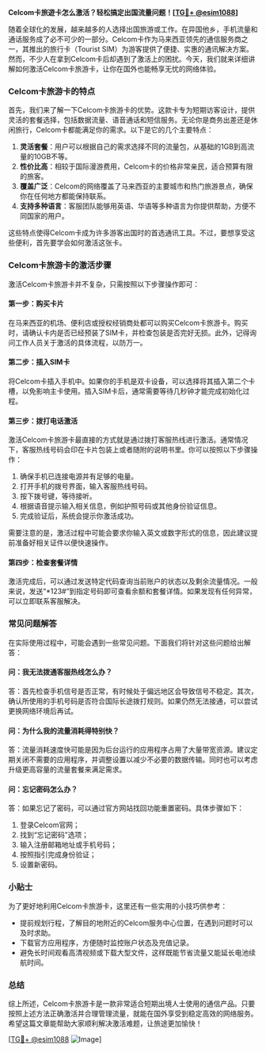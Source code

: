 **Celcom卡旅遊卡怎么激活？轻松搞定出国流量问题！[[TG💪+ @esim1088](https://t.me/s/esim1088)]**

随着全球化的发展，越来越多的人选择出国旅游或工作。在异国他乡，手机流量和通话服务成了必不可少的一部分。Celcom卡作为马来西亚领先的通信服务商之一，其推出的旅行卡（Tourist SIM）为游客提供了便捷、实惠的通讯解决方案。然而，不少人在拿到Celcom卡后却遇到了激活上的困扰。今天，我们就来详细讲解如何激活Celcom卡旅游卡，让你在国外也能畅享无忧的网络体验。

### Celcom卡旅游卡的特点

首先，我们来了解一下Celcom卡旅游卡的优势。这款卡专为短期访客设计，提供灵活的套餐选择，包括数据流量、语音通话和短信服务。无论你是商务出差还是休闲旅行，Celcom卡都能满足你的需求。以下是它的几个主要特点：

1. **灵活套餐**：用户可以根据自己的需求选择不同的流量包，从基础的1GB到高流量的10GB不等。
2. **性价比高**：相较于国际漫游费用，Celcom卡的价格非常亲民，适合预算有限的旅客。
3. **覆盖广泛**：Celcom的网络覆盖了马来西亚的主要城市和热门旅游景点，确保你在任何地方都能保持联系。
4. **支持多种语言**：客服团队能够用英语、华语等多种语言为你提供帮助，方便不同国家的用户。

这些特点使得Celcom卡成为许多游客出国时的首选通讯工具。不过，要想享受这些便利，首先要学会如何激活这张卡。

### Celcom卡旅游卡的激活步骤

激活Celcom卡旅游卡并不复杂，只需按照以下步骤操作即可：

#### 第一步：购买卡片

在马来西亚的机场、便利店或授权经销商处都可以购买Celcom卡旅游卡。购买时，请确认卡内是否已经预装了SIM卡，并检查包装是否完好无损。此外，记得询问工作人员关于激活的具体流程，以防万一。

#### 第二步：插入SIM卡

将Celcom卡插入手机中。如果你的手机是双卡设备，可以选择将其插入第二个卡槽，以免影响主卡使用。插入SIM卡后，通常需要等待几秒钟才能完成初始化过程。

#### 第三步：拨打电话激活

激活Celcom卡旅游卡最直接的方式就是通过拨打客服热线进行激活。通常情况下，客服热线号码会印在卡片包装上或者随附的说明书里。你可以按照以下步骤操作：

1. 确保手机已连接电源并有足够的电量。
2. 打开手机的拨号界面，输入客服热线号码。
3. 按下拨号键，等待接听。
4. 根据语音提示输入相关信息，例如护照号码或其他身份验证信息。
5. 完成验证后，系统会提示你激活成功。

需要注意的是，激活过程中可能会要求你输入英文或数字形式的信息，因此建议提前准备好相关证件以便快速操作。

#### 第四步：检查套餐详情

激活完成后，可以通过发送特定代码查询当前账户的状态以及剩余流量情况。一般来说，发送“*123#”到指定号码即可查看余额和套餐详情。如果发现有任何异常，可以立即联系客服解决。

### 常见问题解答

在实际使用过程中，可能会遇到一些常见问题。下面我们将针对这些问题给出解答：

#### 问：我无法拨通客服热线怎么办？

答：首先检查手机信号是否正常，有时候处于偏远地区会导致信号不稳定。其次，确认所使用的手机号码是否符合国际长途拨打规则。如果仍然无法接通，可以尝试更换网络环境后再试。

#### 问：为什么我的流量消耗得特别快？

答：流量消耗速度快可能是因为后台运行的应用程序占用了大量带宽资源。建议定期关闭不需要的应用程序，并调整设置以减少不必要的数据传输。同时也可以考虑升级更高容量的流量套餐来满足需求。

#### 问：忘记密码怎么办？

答：如果忘记了密码，可以通过官方网站找回功能重置密码。具体步骤如下：
1. 登录Celcom官网；
2. 找到“忘记密码”选项；
3. 输入注册邮箱地址或手机号码；
4. 按照指引完成身份验证；
5. 设置新密码。

### 小贴士

为了更好地利用Celcom卡旅游卡，这里还有一些实用的小技巧供参考：

- 提前规划行程，了解目的地附近的Celcom服务中心位置，在遇到问题时可以及时求助。
- 下载官方应用程序，方便随时监控账户状态及充值记录。
- 避免长时间观看高清视频或下载大型文件，这样既能节省流量又能延长电池续航时间。

### 总结

综上所述，Celcom卡旅游卡是一款非常适合短期出境人士使用的通信产品。只要按照上述方法正确激活并合理管理流量，就能在国外享受到稳定高效的网络服务。希望这篇文章能帮助大家顺利解决激活难题，让旅途更加愉快！

[[TG💪+ @esim1088](https://t.me/s/esim1088) ![Image](https://i.postimg.cc/4NQfJmqS/Snipaste-2025-05-13-00-14-12.png)]